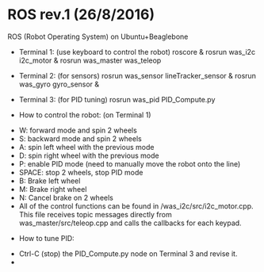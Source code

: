 # ROS rev.1 (26/8/2016)
ROS (Robot Operating System) on Ubuntu+Beaglebone

+ Terminal 1: (use keyboard to control the robot)
roscore &
rosrun was_i2c i2c_motor &
rosrun was_master was_teleop

+ Terminal 2: (for sensors)
rosrun was_sensor lineTracker_sensor &
rosrun was_gyro gyro_sensor &

+ Terminal 3: (for PID tuning)
rosrun was_pid PID_Compute.py


+ How to control the robot: (on Terminal 1) 
- W: forward mode and spin 2 wheels
- S: backward mode and spin 2 wheels
- A: spin left wheel with the previous mode
- D: spin right wheel with the previous mode
- P: enable PID mode (need to manually move the robot onto the line)
- SPACE: stop 2 wheels, stop PID mode
- B: Brake left wheel
- M: Brake right wheel
- N: Cancel brake on 2 wheels
- All of the control functions can be found in /was_i2c/src/i2c_motor.cpp. This file receives topic messages directly from was_master/src/teleop.cpp and calls the callbacks for each keypad.

+ How to tune PID: 
- Ctrl-C (stop) the PID_Compute.py node on Terminal 3 and revise it.
- 
